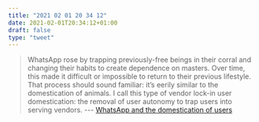 ```yaml
---
title: "2021 02 01 20 34 12"
date: 2021-02-01T20:34:12+01:00
draft: false
type: "tweet"
---
```

> WhatsApp rose by trapping previously-free beings in their corral and changing their habits to create dependence on masters. Over time, this made it difficult or impossible to return to their previous lifestyle. That process should sound familiar: it’s eerily similar to the domestication of animals. I call this type of vendor lock-in user domestication: the removal of user autonomy to trap users into serving vendors. --- [WhatsApp and the domestication of users](https://seirdy.one/2021/01/27/whatsapp-and-the-domestication-of-users.html)
